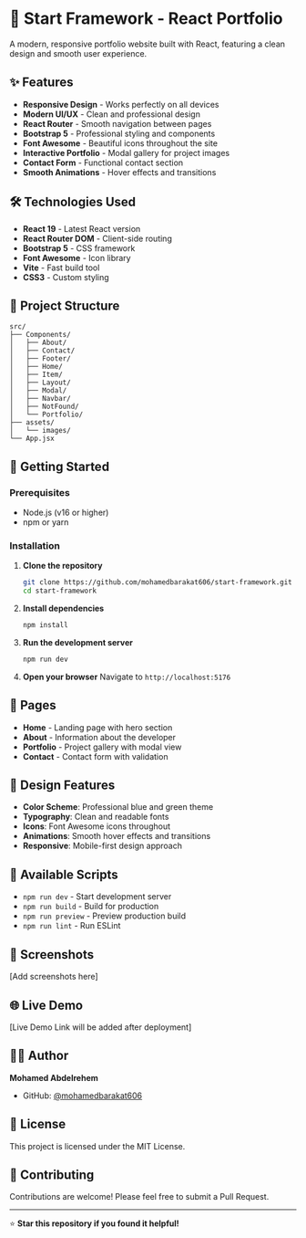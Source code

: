 # 🚀 Start Framework - React Portfolio

A modern, responsive portfolio website built with React, featuring a clean design and smooth user experience.

## ✨ Features

- **Responsive Design** - Works perfectly on all devices
- **Modern UI/UX** - Clean and professional design
- **React Router** - Smooth navigation between pages
- **Bootstrap 5** - Professional styling and components
- **Font Awesome** - Beautiful icons throughout the site
- **Interactive Portfolio** - Modal gallery for project images
- **Contact Form** - Functional contact section
- **Smooth Animations** - Hover effects and transitions

## 🛠️ Technologies Used

- **React 19** - Latest React version
- **React Router DOM** - Client-side routing
- **Bootstrap 5** - CSS framework
- **Font Awesome** - Icon library
- **Vite** - Fast build tool
- **CSS3** - Custom styling

## 📁 Project Structure

```
src/
├── Components/
│   ├── About/
│   ├── Contact/
│   ├── Footer/
│   ├── Home/
│   ├── Item/
│   ├── Layout/
│   ├── Modal/
│   ├── Navbar/
│   ├── NotFound/
│   └── Portfolio/
├── assets/
│   └── images/
└── App.jsx
```

## 🚀 Getting Started

### Prerequisites
- Node.js (v16 or higher)
- npm or yarn

### Installation

1. **Clone the repository**
   ```bash
   git clone https://github.com/mohamedbarakat606/start-framework.git
   cd start-framework
   ```

2. **Install dependencies**
   ```bash
   npm install
   ```

3. **Run the development server**
   ```bash
   npm run dev
   ```

4. **Open your browser**
   Navigate to `http://localhost:5176`

## 📱 Pages

- **Home** - Landing page with hero section
- **About** - Information about the developer
- **Portfolio** - Project gallery with modal view
- **Contact** - Contact form with validation

## 🎨 Design Features

- **Color Scheme**: Professional blue and green theme
- **Typography**: Clean and readable fonts
- **Icons**: Font Awesome icons throughout
- **Animations**: Smooth hover effects and transitions
- **Responsive**: Mobile-first design approach

## 🔧 Available Scripts

- `npm run dev` - Start development server
- `npm run build` - Build for production
- `npm run preview` - Preview production build
- `npm run lint` - Run ESLint

## 📸 Screenshots

[Add screenshots here]

## 🌐 Live Demo

[Live Demo Link will be added after deployment]

## 👨‍💻 Author

**Mohamed Abdelrehem**
- GitHub: [@mohamedbarakat606](https://github.com/mohamedbarakat606)

## 📄 License

This project is licensed under the MIT License.

## 🤝 Contributing

Contributions are welcome! Please feel free to submit a Pull Request.

---

⭐ **Star this repository if you found it helpful!**
